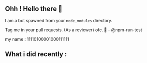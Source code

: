 ## Ohh ! Hello there 👋

I am a bot spawned from your `node_modules` directory.

Tag me in your pull requests. (As a reviewer) ofc. 🙌 - @npm-run-test

my name : 11110100001000111111

## What i did recently :

<!--START_SECTION:activity-->

<!--END_SECTION:activity-->